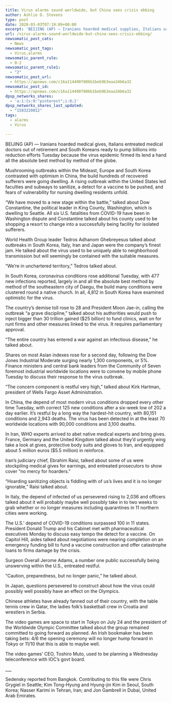 ```yaml
---
title: Virus alarms sound worldwide, but China sees crisis ebbing
author: Ashlie D. Stevens
type: post
date: 2020-03-03T07:19:09+00:00
excerpt: 'BEIJING (AP) — Iranians hoarded medical supplies, Italians urged doctors out of retirement and South Koreans prepared to pump billions into relief efforts Tuesday as the virus epidemic firmed its hold around the globe.Mushrooming outbreaks in the Mideast, Europe and South Korea contrasted with optimism in China, where thousands of recovered patients were going home.&hellip;'
url: /virus-alarms-sound-worldwide-but-china-sees-crisis-ebbing/
newsomatic_post_cats:
  - News
newsomatic_post_tags:
  - Virus,alarms
newsomatic_parent_rule:
  - 0-2
newsomatic_parent_rule1:
  - "2"
newsomatic_post_url:
  - https://apnews.com/c16a114490f806b1beb9b3eaa34b6a32
newsomatic_post_id:
  - https://apnews.com/c16a114490f806b1beb9b3eaa34b6a32
dpsp_networks_shares:
  - 'a:1:{s:9:"pinterest";i:0;}'
dpsp_networks_shares_last_updated:
  - "1583220012"
tags:
  - alarms
  - Virus

---
```

<div class="Article" data-key="article">
  <p class="Component-root-0-2-76 Component-p-0-2-68">
    BEIJING (AP) — Iranians hoarded medical gives, Italians entreated medical doctors out of retirement and South Koreans ready to pump billions into reduction efforts Tuesday because the virus epidemic firmed its lend a hand all the absolute best method by method of the globe.
  </p>
  
  <p class="Component-root-0-2-76 Component-p-0-2-68">
    Mushrooming outbreaks within the Mideast, Europe and South Korea contrasted with optimism in China, the build hundreds of recovered sufferers were going dwelling. A rising outbreak within the United States led faculties and subways to sanitize, a detect for a vaccine to be pushed, and fears of vulnerability for nursing dwelling residents unfold.
  </p>
  
  <p class="Component-root-0-2-76 Component-p-0-2-68">
    “We have moved to a new stage within the battle,” talked about Dow Constantine, the political leader in King County, Washington, which is dwelling to Seattle. All six U.S. fatalities from COVID-19 have been in Washington dispute and Constantine talked about his county used to be shopping a resort to change into a successfully being facility for isolated sufferers.
  </p>
  
  <div data-key="ad-placeholder" id="div-gpt-ad-1470255291270-0" class="DFPSlot Component-dfp-0-2-72 Component-ad-0-2-39">
  </div>
  
  <p class="Component-root-0-2-76 Component-p-0-2-68">
    World Health Group leader Tedros Adhanom Ghebreyesus talked about outbreaks in South Korea, Italy, Iran and Japan were the company’s finest jam. He talked about the virus used to be uniquely able to neighborhood transmission but will seemingly be contained with the suitable measures.
  </p>
  
  <p class="Component-root-0-2-76 Component-p-0-2-68">
    “We&#8217;re in unchartered territory,” Tedros talked about.
  </p>
  
  <p class="Component-root-0-2-76 Component-p-0-2-68">
    In South Korea, coronavirus conditions rose additional Tuesday, with 477 new infections reported, largely in and all the absolute best method by method of the southeastern city of Daegu, the build many conditions were clustered round a native church. In all, 4,812 in South Korea have examined optimistic for the virus.
  </p>
  
  <p class="Component-root-0-2-76 Component-p-0-2-68">
    The country’s demise toll rose to 28 and President Moon Jae-in, calling the outbreak “a grave discipline,” talked about his authorities would push to inject bigger than 30 trillion gained ($25 billion) to fund clinics, wait on for runt firms and other measures linked to the virus. It requires parliamentary approval.
  </p>
  
  <p class="Component-root-0-2-76 Component-p-0-2-68">
    “The entire country has entered a war against an infectious disease,” he talked about.
  </p>
  
  <p class="Component-root-0-2-76 Component-p-0-2-68">
    Shares on most Asian indexes rose for a second day, following the Dow Jones Industrial Moderate surging nearly 1,300 components, or 5%. Finance ministers and central bank leaders from the Community of Seven foremost industrial worldwide locations were to convene by mobile phone Tuesday to discuss their response to the virus outbreak.
  </p>
  
  <p class="Component-root-0-2-76 Component-p-0-2-68">
    “The concern component is restful very high,” talked about Kirk Hartman, president of Wells Fargo Asset Administration.
  </p>
  
  <p class="Component-root-0-2-76 Component-p-0-2-68">
    In China, the depend of most modern virus conditions dropped every other time Tuesday, with correct 125 new conditions after a six-week low of 202 a day earlier. It’s restful by a long way the hardest-hit country, with 80,151 conditions and 2,943 deaths. The virus has been detected in at the least 70 worldwide locations with 90,000 conditions and 3,100 deaths.
  </p>
  
  <p class="Component-root-0-2-76 Component-p-0-2-68">
    In Iran, WHO experts arrived to abet native medical experts and bring gives. France, Germany and the United Kingdom talked about they&#8217;d urgently wing take a look at gives, protective body suits and gloves to Iran, and equipped about 5 million euros ($5.5 million) in reinforce.
  </p>
  
  <div data-key="ad-placeholder" id="div-gpt-ad-1470255291270-1" class="DFPSlot Component-dfp-0-2-72 Component-ad-0-2-39">
  </div>
  
  <p class="Component-root-0-2-76 Component-p-0-2-68">
    Iran’s judiciary chief, Ebrahim Raisi, talked about some of us were stockpiling medical gives for earnings, and entreated prosecutors to show cover “no mercy for hoarders.”
  </p>
  
  <p class="Component-root-0-2-76 Component-p-0-2-68">
    “Hoarding sanitizing objects is fiddling with of us’s lives and it is no longer ignorable,” Raisi talked about.
  </p>
  
  <p class="Component-root-0-2-76 Component-p-0-2-68">
    In Italy, the depend of infected of us persevered rising to 2,036 and officers talked about it will probably maybe well possibly take in to two weeks to grab whether or no longer measures including quarantines in 11 northern cities were working.
  </p>
  
  <p class="Component-root-0-2-76 Component-p-0-2-68">
    The U.S.’ depend of COVID-19 conditions surpassed 100 in 11 states. President Donald Trump and his Cabinet met with pharmaceutical executives Monday to discuss easy tempo the detect for a vaccine. On Capitol Hill, aides talked about negotiations were nearing completion on an emergency funding bill to fund a vaccine construction and offer catastrophe loans to firms damage by the crisis.
  </p>
  
  <p class="Component-root-0-2-76 Component-p-0-2-68">
    Surgeon Overall Jerome Adams, a number one public successfully being unswerving within the U.S., entreated restful.
  </p>
  
  <p class="Component-root-0-2-76 Component-p-0-2-68">
    “Caution, preparedness, but no longer panic,” he talked about.
  </p>
  
  <p class="Component-root-0-2-76 Component-p-0-2-68">
    In Japan, questions persevered to construct about how the virus could possibly well possibly have an effect on the Olympics.
  </p>
  
  <p class="Component-root-0-2-76 Component-p-0-2-68">
    Chinese athletes have already fanned out of their country, with the table tennis crew in Qatar, the ladies folk’s basketball crew in Croatia and wrestlers in Serbia.
  </p>
  
  <p class="Component-root-0-2-76 Component-p-0-2-68">
    The video games are space to start in Tokyo on July 24 and the president of the Worldwide Olympic Committee talked about the group remained committed to going forward as planned. An Irish bookmaker has been taking bets: 4/6 the opening ceremony will no longer hump forward in Tokyo or 11/10 that this is able to maybe well.
  </p>
  
  <p class="Component-root-0-2-76 Component-p-0-2-68">
    The video games’ CEO, Toshiro Muto, used to be planning a Wednesday teleconference with IOC’s govt board.
  </p>
  
  <p class="Component-root-0-2-76 Component-p-0-2-68">
    ___
  </p>
  
  <p class="Component-root-0-2-76 Component-p-0-2-68">
    Sedensky reported from Bangkok. Contributing to this file were Chris Grygiel in Seattle; Kim Tong-Hyung and Hyung-jin Kim in Seoul, South Korea; Nasser Karimi in Tehran, Iran; and Jon Gambrell in Dubai, United Arab Emirates.
  </p>
</div>